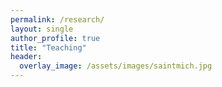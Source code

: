 ```yaml
---
permalink: /research/
layout: single
author_profile: true
title: "Teaching"
header:
  overlay_image: /assets/images/saintmich.jpg
---
```

